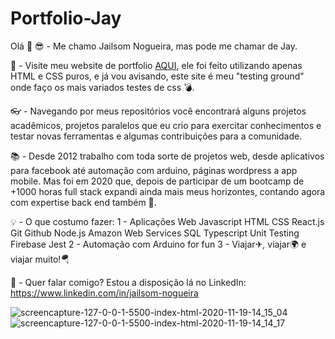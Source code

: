 # Portfolio-Jay

Olá 👋
😎 - Me chamo Jailsom Nogueira, mas pode me chamar de Jay.

📲 - Visite meu website de portfolio [AQUI](https://jailsom-nogueira.github.io/Portfolio-Jay/), ele foi feito utilizando apenas HTML e CSS puros, e já vou avisando, este site é meu "testing ground" onde faço os mais variados testes de css 💣. 

👓 - Navegando por meus repositórios você encontrará alguns projetos acadêmicos, projetos paralelos que eu crio para exercitar conhecimentos e testar novas ferramentas e algumas contribuições para a comunidade.

📚 - Desde 2012 trabalho com toda sorte de projetos web, desde aplicativos para facebook até automação com arduino, páginas wordpress a app mobile. Mas foi em 2020 que, depois de participar de um bootcamp de +1000 horas full stack expandi ainda mais meus horizontes, contando agora com expertise back end também 🙌.

💡 - O que costumo fazer:
1 - Aplicações Web Javascript HTML CSS React.js Git Github Node.js Amazon Web Services SQL Typescript Unit Testing Firebase Jest
2 - Automação com Arduino for fun
3 - Viajar✈, viajar🌍 e viajar muito!🪂

📮 - Quer falar comigo? Estou a disposição lá no LinkedIn: https://www.linkedin.com/in/jailsom-nogueira

![screencapture-127-0-0-1-5500-index-html-2020-11-19-14_15_04](https://user-images.githubusercontent.com/65511670/99700225-a7cf8c00-2a71-11eb-96d5-c03d300849ba.png)
![screencapture-127-0-0-1-5500-index-html-2020-11-19-14_14_17](https://user-images.githubusercontent.com/65511670/99700231-a900b900-2a71-11eb-8cbe-1998e6164cba.png)
